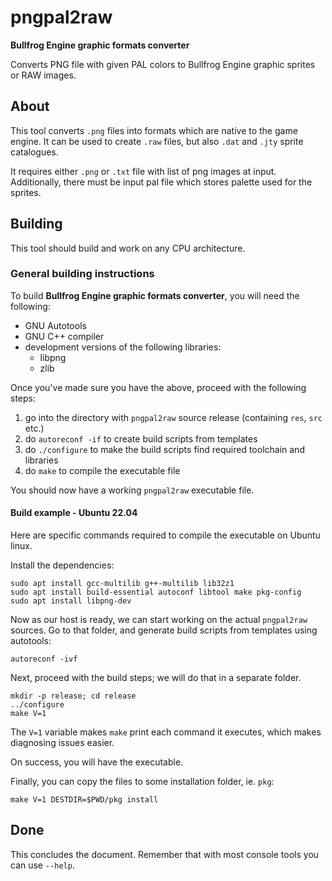 # pngpal2raw

**Bullfrog Engine graphic formats converter**

Converts PNG file with given PAL colors to Bullfrog Engine graphic sprites or RAW images.

## About

This tool converts `.png` files into formats which are native to the game engine.
It can be used to create `.raw` files, but also `.dat` and `.jty` sprite catalogues.

It requires either `.png` or `.txt` file with list of png images at input. 
Additionally, there must be input pal file which stores palette used for the sprites.

## Building

This tool should build and work on any CPU architecture.

### General building instructions

To build **Bullfrog Engine graphic formats converter**, you will need the following:

* GNU Autotools
* GNU C++ compiler
* development versions of the following libraries:
  * libpng
  * zlib

Once you've made sure you have the above, proceed with the following steps:

1. go into the directory with `pngpal2raw` source release (containing `res`, `src` etc.)
2. do `autoreconf -if` to create build scripts from templates
3. do `./configure` to make the build scripts find required toolchain and libraries
4. do `make` to compile the executable file

You should now have a working `pngpal2raw` executable file.

#### Build example - Ubuntu 22.04

Here are specific commands required to compile the executable on Ubuntu linux.

Install the dependencies:

```
sudo apt install gcc-multilib g++-multilib lib32z1
sudo apt install build-essential autoconf libtool make pkg-config
sudo apt install libpng-dev
```

Now as our host is ready, we can start working on the actual `pngpal2raw` sources.
Go to that folder, and generate build scripts from templates using autotools:

```
autoreconf -ivf
```

Next, proceed with the build steps; we will do that in a separate folder.

```
mkdir -p release; cd release
../configure
make V=1
```

The `V=1` variable makes `make` print each command it executes, which makes
diagnosing issues easier.

On success, you will have the executable.

Finally, you can copy the files to some installation folder, ie. `pkg`:

```
make V=1 DESTDIR=$PWD/pkg install
```

## Done

This concludes the document.
Remember that with most console tools you can use `--help`.
